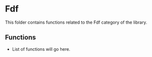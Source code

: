 # Fdf

This folder contains functions related to the Fdf category of the library.

## Functions

- List of functions will go here.

